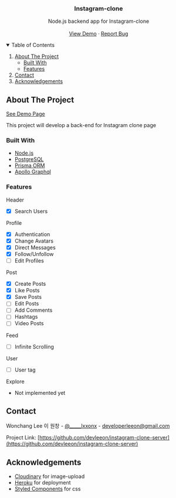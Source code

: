 <!-- PROJECT LOGO -->
<br />
<p align="center">
  <h3 align="center">Instagram-clone</h3>

  <p align="center">
    Node.js backend app for Instagram-clone
    <br />
    <br />
    <a href="https://instagram-clone-web-rixygvfnf-devleeon.vercel.app/#/">View Demo</a>
    ·
    <a href="https://github.com/devleeon/instagram-clone-server/issues">Report Bug</a>
  </p>
</p>

<!-- TABLE OF CONTENTS -->
<details open="open">
  <summary>Table of Contents</summary>
  <ol>
    <li>
      <a href="#about-the-project">About The Project</a>
      <ul>
        <li><a href="#built-with">Built With</a></li>
        <li><a href="#features">Features</a></li>
      </ul>
    </li>
    <li><a href="#contact">Contact</a></li>
    <li><a href="#acknowledgements">Acknowledgements</a></li>
  </ol>
</details>

<!-- ABOUT THE PROJECT -->

## About The Project

[See Demo Page](https://instagram-clone-web-rixygvfnf-devleeon.vercel.app/#/)

This project will develop a back-end for Instagram clone page

### Built With

- [Node.js](https://nodejs.org/ko/)
- [PostgreSQL](https://www.postgresql.org/)
- [Prisma ORM](https://www.prisma.io/)
- [Apollo Graphql](https://www.apollographql.com/)

### Features

Header

- [x] Search Users

Profile

- [x] Authentication
- [x] Change Avatars
- [x] Direct Messages
- [x] Follow/Unfollow
- [ ] Edit Profiles

Post

- [x] Create Posts
- [x] Like Posts
- [x] Save Posts
- [ ] Edit Posts
- [ ] Add Comments
- [ ] Hashtags
- [ ] Video Posts

Feed

- [ ] Infinite Scrolling

User

- [ ] User tag

Explore

- Not implemented yet

<!-- CONTACT -->

## Contact

Wonchang Lee 이 원창 - [@\_\_\_\_\_lxxonx](https://www.instagram.com/_____lxxonx/) - developerleeon@gmail.com

Project Link: [https://github.com/devleeon/instagram-clone-server](https://github.com/devleeon/instagram-clone-server)

<!-- ACKNOWLEDGEMENTS -->

## Acknowledgements

- [Cloudinary](https://cloudinary.com/) for image-upload
- [Heroku](https://https://www.heroku.com/) for deployment
- [Styled Components](https://styled-components.com/) for css
